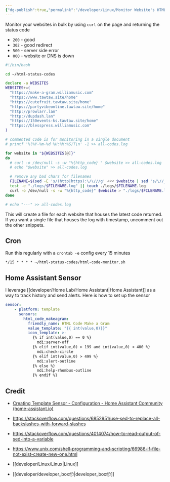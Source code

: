 ```yaml
---
{"dg-publish":true,"permalink":"/developer/Linux/Monitor Website's HTML Status Code with Bash Script/","tags":["linux","bash","automation","webdev"],"created":"2024-02-29T22:19:56.065-06:00","updated":"2024-06-04T15:44:27.000-05:00"}
---
```


Monitor your websites in bulk by using `curl` on the page and returning the status code 
- `200` - good
- `302` - good redirect
- `500` - server side error
- `000` - website or DNS is down

```bash
#!/bin/bash

cd ~/html-status-codes

declare -a WEBSITES
WEBSITES+=( 
  "https://make-a-gram.williamusic.com"
  "https://www.tawtaw.site/home"
  "https://cutefruit.tawtaw.site/home" 
  "https://partyvibeonline.tawtaw.site/home"
  "http://prowlarr.lan"
  "http://dupdash.lan"
  "https://150events-ks.tawtaw.site/home"
  "https://blesspress.williamusic.com"
)

# commented code is for monitoring in a single document
# printf '%(%Y-%m-%d %H:%M:%S)T\n' -1 >> all-codes.log

for website in "${WEBSITES[@]}"
do
  # curl -o /dev/null -s -w "%{http_code} " $website >> all-codes.log
  # echo "$website" >> all-codes.log

  # remove any bad chars for filenames
  FILENAME=$(sed -E 's/(http|https):\/\///g' <<< $website | sed 's/\//_/g')
  test -e "./logs/$FILENAME.log" || touch ./logs/$FILENAME.log
  curl -o /dev/null -s -w "%{http_code}" $website > "./logs/$FILENAME.log"
done

# echo "---" >> all-codes.log
```

This will create a file for each website that houses the latest code returned. If you want a single file that houses the log with timestamp, uncomment out the other snippets. 

## Cron

Run this regularly with a `crontab -e` config every 15 minutes

```shell
*/15 * * * * ~/html-status-codes/html-code-monitor.sh
```

## Home Assistant Sensor

I leverage [[developer/Home Lab/Home Assistant\|Home Assistant]] as a way to track history and send alerts. Here is how to set up the sensor

```yml
sensor:
	- platform: template
	  sensors:
	    html_code_makeagram:
	      friendly_name: HTML Code Make a Gram
	      value_template: "{{ int(value,0)}}"
	      icon_template: >-
	        {% if int(value,0) == 0 %}
	          mdi:server-off
	        {% elif int(value,0) > 199 and int(value,0) < 400 %}
	          mdi:check-circle
	        {% elif int(value,0) > 499 %}
	          mdi:alert-outline
	        {% else %}
	          mdi:help-rhombus-outline
	        {% endif %}
```

## Credit
- [Creating Template Sensor - Configuration - Home Assistant Community (home-assistant.io)](https://community.home-assistant.io/t/creating-template-sensor/273724)
- https://stackoverflow.com/questions/6852951/use-sed-to-replace-all-backslashes-with-forward-slashes
- https://stackoverflow.com/questions/4014074/how-to-read-output-of-sed-into-a-variable
- https://www.unix.com/shell-programming-and-scripting/66986-if-file-not-exist-create-new-one.html

- [[developer/Linux/Linux\|Linux]]
- [[developer/developer_box📦\|developer_box📦]]